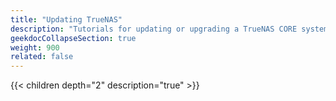 ```yaml
---
title: "Updating TrueNAS"
description: "Tutorials for updating or upgrading a TrueNAS CORE system."
geekdocCollapseSection: true
weight: 900
related: false
---
```


{{< children depth="2" description="true" >}}

